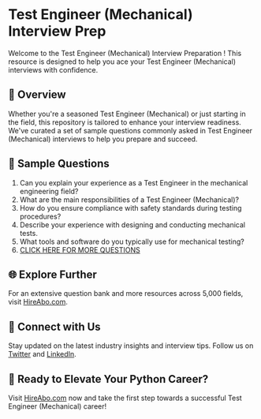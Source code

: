 # Test Engineer (Mechanical) Interview Prep

Welcome to the Test Engineer (Mechanical) Interview Preparation ! This resource is designed to help you ace your Test Engineer (Mechanical) interviews with confidence.

## 🚀 Overview

Whether you're a seasoned Test Engineer (Mechanical) or just starting in the field, this repository is tailored to enhance your interview readiness. We've curated a set of sample questions commonly asked in Test Engineer (Mechanical) interviews to help you prepare and succeed.

## 📝 Sample Questions

1. Can you explain your experience as a Test Engineer in the mechanical engineering field?
2. What are the main responsibilities of a Test Engineer (Mechanical)?
3. How do you ensure compliance with safety standards during testing procedures?
4. Describe your experience with designing and conducting mechanical tests.
5. What tools and software do you typically use for mechanical testing?
6. [CLICK HERE FOR MORE QUESTIONS](https://hireabo.com/job/3_1_22/Test%20Engineer%20Mechanical)

## 🌐 Explore Further

For an extensive question bank and more resources across 5,000 fields, visit [HireAbo.com](https://www.hireabo.com).

## 📱 Connect with Us

Stay updated on the latest industry insights and interview tips. Follow us on [Twitter](https://twitter.com/hireabo) and [LinkedIn](https://www.linkedin.com/in/hire-abo-3609972a8/).

## 🚀 Ready to Elevate Your Python Career?

Visit [HireAbo.com](https://www.hireabo.com) now and take the first step towards a successful Test Engineer (Mechanical) career!